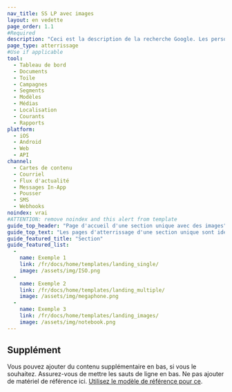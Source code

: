 ```yaml
---
nav_title: SS LP avec images
layout: en vedette
page_order: 1.1
#Required
description: "Ceci est la description de la recherche Google. Les personnages de plus de 160 sont tronqués, concis-le brièvement."
page_type: atterrissage
#Use if applicable
tool:
  - Tableau de bord
  - Documents
  - Toile
  - Campagnes
  - Segments
  - Modèles
  - Médias
  - Localisation
  - Courants
  - Rapports
platform:
  - iOS
  - Android
  - Web
  - API
channel:
  - Cartes de contenu
  - Courriel
  - Flux d'actualité
  - Messages In-App
  - Pousser
  - SMS
  - Webhooks
noindex: vrai
#ATTENTION: remove noindex and this alert from template
guide_top_header: "Page d'accueil d'une section unique avec des images"
guide_top_text: "Les pages d'atterrissage d'une section unique sont idéales pour une grande section avec peu ou pas de division entre les pages de la section. Ce modèle particulier utilise le paramètre yaml de mise en page 'featured', qui vous permet d'ajouter des informations supplémentaires en bas de page. Si vous avez besoin de sections supplémentaires, utilisez le type de page de renvoi multi-sections en utilisant le paramètre yaml de mise en page 'dev_guide'."
guide_featured_title: "Section"
guide_featured_list:
  - 
    name: Exemple 1
    link: /fr/docs/home/templates/landing_single/
    image: /assets/img/ISO.png
  - 
    name: Exemple 2
    link: /fr/docs/home/templates/landing_multiple/
    image: /assets/img/megaphone.png
  - 
    name: Exemple 3
    link: /fr/docs/home/templates/landing_images/
    image: /assets/img/notebook.png
---
```


## Supplément

Vous pouvez ajouter du contenu supplémentaire en bas, si vous le souhaitez. Assurez-vous de mettre les sauts de ligne en bas. Ne pas ajouter de matériel de référence ici. [Utilisez le modèle de référence pour ce]({{site.baseurl}}/home/templates/reference/).

<br>

<br>
